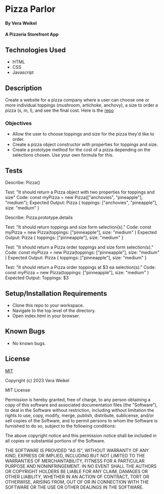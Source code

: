 # Pizza Parlor

#### By Vera Weikel

#### A Pizzeria Storefront App

## Technologies Used

* HTML 
* CSS 
* Javascript

## Description
Create a website for a pizza company where a user can choose one or more individual toppings (mushroom, artichoke, anchovy), a size to order a pizza (s, m, l), and see the final cost. Here is the [repo](https://github.com/QuietEvolver/pizza-parlor-23.git)

### Objectives 
* Allow the user to choose toppings and size for the pizza they'd like to order.
* Create a pizza object constructor with properties for toppings and size.
* Create a prototype method for the cost of a pizza depending on the selections chosen. Use your own formula for this.

## Tests

<!-- first function -->
Describe: Pizza()

Test: "It should return a Pizza object with two properties for toppings and size"
Code: const myPizza = new Pizza(["anchovies", "pineapple"], "medium");
Expected Output: Pizza { toppings: ["anchovies", "pineapple"], size: "medium" }

<!-- second function  -->

Describe: Pizza.prototype.details

Test: "It should return toppings and size form selection(s)."
Code: const myPizza = new Pizza(toppings: ["pinneapple"], size: "medium" )
Expected Output: Pizza { toppings: ["pinneapple"], size: "medium" }

Test: "It should return a Pizza order toppings and size form selection(s)."
Code: const myPizza = new Pizza(toppings: ["pinneapple"], size: "medium" )
Expected Output: Pizza { toppings: ["pinneapple"], size: "medium" }

Test: "It should return a Pizza order toppings at $3 ea selection(s)."
Code: const myPizza = new Pizza(toppings: ["pinneapple"], size: "medium" )
Expected Output: Toppings: $3

<!-- Describe: Pizza.prototype.details -->


## Setup/Installation Requirements

* Clone this repo to your workspace.
* Navigate to the top level of the directory.
* Open index.html in your browser.

## Known Bugs

* No known bugs.

## License

[MIT](https://choosealicense.com/licenses/mit/)

Copyright (c) 2023 Vera Weikel

MIT License

Permission is hereby granted, free of charge, to any person obtaining a copy
of this software and associated documentation files (the "Software"), to deal
in the Software without restriction, including without limitation the rights
to use, copy, modify, merge, publish, distribute, sublicense, and/or sell
copies of the Software, and to permit persons to whom the Software is
furnished to do so, subject to the following conditions:

The above copyright notice and this permission notice shall be included in all
copies or substantial portions of the Software.

THE SOFTWARE IS PROVIDED "AS IS", WITHOUT WARRANTY OF ANY KIND, EXPRESS OR
IMPLIED, INCLUDING BUT NOT LIMITED TO THE WARRANTIES OF MERCHANTABILITY,
FITNESS FOR A PARTICULAR PURPOSE AND NONINFRINGEMENT. IN NO EVENT SHALL THE
AUTHORS OR COPYRIGHT HOLDERS BE LIABLE FOR ANY CLAIM, DAMAGES OR OTHER
LIABILITY, WHETHER IN AN ACTION OF CONTRACT, TORT OR OTHERWISE, ARISING FROM,
OUT OF OR IN CONNECTION WITH THE SOFTWARE OR THE USE OR OTHER DEALINGS IN THE
SOFTWARE.